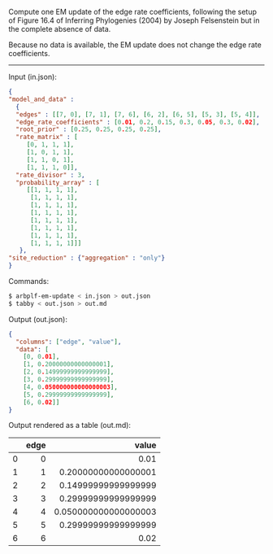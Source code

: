 Compute one EM update of the edge rate coefficients,
following the setup of Figure 16.4 of
Inferring Phylogenies (2004) by Joseph Felsenstein
but in the complete absence of data.

Because no data is available, the EM update
does not change the edge rate coefficients.

---

Input (in.json):
```json
{
"model_and_data" :
  {
  "edges" : [[7, 0], [7, 1], [7, 6], [6, 2], [6, 5], [5, 3], [5, 4]],
  "edge_rate_coefficients" : [0.01, 0.2, 0.15, 0.3, 0.05, 0.3, 0.02],
  "root_prior" : [0.25, 0.25, 0.25, 0.25],
  "rate_matrix" : [
	 [0, 1, 1, 1],
	 [1, 0, 1, 1],
	 [1, 1, 0, 1],
	 [1, 1, 1, 0]],
  "rate_divisor" : 3,
  "probability_array" : [
	 [[1, 1, 1, 1],
	  [1, 1, 1, 1],
	  [1, 1, 1, 1],
	  [1, 1, 1, 1],
	  [1, 1, 1, 1],
	  [1, 1, 1, 1],
	  [1, 1, 1, 1],
	  [1, 1, 1, 1]]]
   },
"site_reduction" : {"aggregation" : "only"}
}
```

Commands:
```bash
$ arbplf-em-update < in.json > out.json
$ tabby < out.json > out.md
```

Output (out.json):
```json
{
  "columns": ["edge", "value"],
  "data": [
    [0, 0.01],
    [1, 0.20000000000000001],
    [2, 0.14999999999999999],
    [3, 0.29999999999999999],
    [4, 0.050000000000000003],
    [5, 0.29999999999999999],
    [6, 0.02]]
}
```

Output rendered as a table (out.md):

|    |   edge |                value |
|---:|-------:|---------------------:|
|  0 |      0 | 0.01                 |
|  1 |      1 | 0.20000000000000001  |
|  2 |      2 | 0.14999999999999999  |
|  3 |      3 | 0.29999999999999999  |
|  4 |      4 | 0.050000000000000003 |
|  5 |      5 | 0.29999999999999999  |
|  6 |      6 | 0.02                 |
